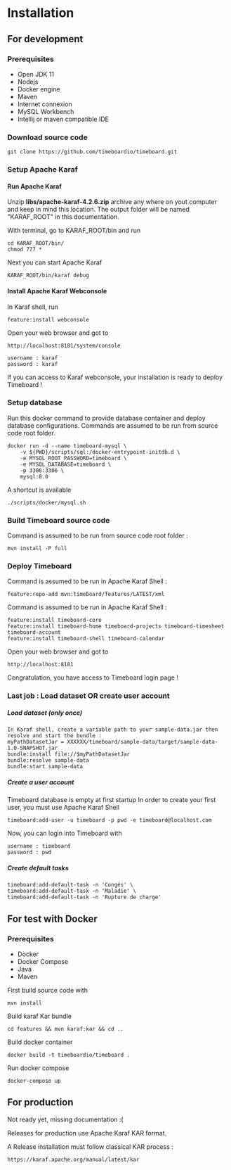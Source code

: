 # Installation

## For development

### Prerequisites

- Open JDK 11
- Nodejs
- Docker engine
- Maven
- Internet connexion
- MySQL Workbench
- Intellij or maven compatible IDE

### Download source code

    git clone https://github.com/timeboardio/timeboard.git

### Setup Apache Karaf


#### Run Apache Karaf 
Unzip **libs/apache-karaf-4.2.6.zip** archive any where on yout computer and keep in mind this location.
The output folder will be named "KARAF_ROOT" in this documentation.

With terminal, go to KARAF_ROOT/bin and run 

    cd KARAF_ROOT/bin/
    chmod 777 *
    
Next you can start Apache Karaf

    KARAF_ROOT/bin/karaf debug
    
#### Install Apache Karaf Webconsole

In Karaf shell, run 

    feature:install webconsole
 
Open your web browser and got to 

    http://localhost:8181/system/console
    
    username : karaf
    password : karaf

If you can access to Karaf webconsole, your installation is ready to deploy Timeboard !

### Setup database

Run this docker command to provide database container and deploy database configurations. 
Commands are assumed to be run from source code root folder. 

    docker run -d --name timeboard-mysql \
        -v ${PWD}/scripts/sql:/docker-entrypoint-initdb.d \
        -e MYSQL_ROOT_PASSWORD=timeboard \
        -e MYSQL_DATABASE=timeboard \
        -p 3306:3306 \
        mysql:8.0
        
A shortcut is available 

    ./scripts/docker/mysql.sh
    

### Build Timeboard source code

Command is assumed to be run from source code root folder :

    mvn install -P full   
    

### Deploy Timeboard


Command is assumed to be run in Apache Karaf Shell :

    feature:repo-add mvn:timeboard/features/LATEST/xml


Command is assumed to be run in Apache Karaf Shell :

    feature:install timeboard-core 
    feature:install timeboard-home timeboard-projects timeboard-timesheet  timeboard-account   
    feature:install timeboard-shell timeboard-calendar 

Open your web browser and got to 

    http://localhost:8181
    
Congratulation, you have access to Timeboard login page !

### Last job : Load dataset OR create user account

##### Load dataset (only once)

    In Karaf shell, create a variable path to your sample-data.jar then resolve and start the bundle :
    myPathDatasetJar = XXXXXX/timeboard/sample-data/target/sample-data-1.0-SNAPSHOT.jar
    bundle:install file://$myPathDatasetJar
    bundle:resolve sample-data
    bundle:start sample-data

##### Create a user account

Timeboard database is empty at first startup
In order to create your first user, you must use Apache Karaf Shell 

    timeboard:add-user -u timeboard -p pwd -e timeboard@localhost.com
        
Now, you can login into Timeboard with 

    username : timeboard
    password : pwd      
        
##### Create default tasks 
    timeboard:add-default-task -n 'Congés' \
    timeboard:add-default-task -n 'Maladie' \
    timeboard:add-default-task -n 'Rupture de charge'

## For test with Docker

### Prerequisites

- Docker
- Docker Compose
- Java
- Maven

First build source code with 

    mvn install
    
Build karaf Kar bundle

    cd features && mvn karaf:kar && cd ..
    
Build docker container

    docker build -t timeboardio/timeboard .
        
Run docker compose

    docker-compose up

## For production

Not ready yet, missing documentation :(

Releases for production use Apache Karaf KAR format.

A Release installation must follow classical KAR process : 

    https://karaf.apache.org/manual/latest/kar

